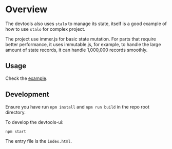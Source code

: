 # Overview

The devtools also uses `stalo` to manage its state, itself is a good example of how to use `stalo` for complex project.

The project use immer.js for basic state mutation. For parts that require better performance, it uses immutable.js, for example,
to handle the large amount of state records, it can handle 1,000,000 records smoothly.

## Usage

Check the [example](../examples/Devtools.tsx).

## Development

Ensure you have run `npm install` and `npm run build` in the repo root directory.

To develop the devtools-ui:

```bash
npm start
```

The entry file is the `index.html`.
